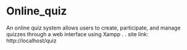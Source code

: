# Online_quiz
An online quiz system allows users to create, participate, and manage quizzes through a web interface
using Xampp
.
.
site link: http://localhost/quiz
